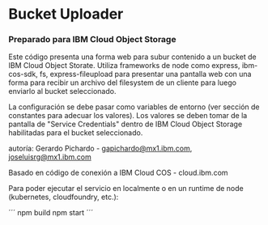  # Bucket Uploader
 ### Preparado para IBM Cloud Object Storage

 Este código presenta una forma web para subur contenido a un bucket de  IBM Cloud Object Storate. Utiliza frameworks de node como express, ibm-cos-sdk, fs, express-fileupload para presentar una pantalla web con una forma para recibir un archivo del filesystem de un cliente para luego enviarlo al bucket seleccionado. 
 
 La configuración se debe pasar como variables de entorno (ver sección de constantes para adecuar los valores). Los valores se deben tomar de la pantalla de "Service Credentials" dentro de IBM Cloud Object Storage habilitadas para el bucket seleccionado.

autoría: Gerardo Pichardo - gapichardo@mx1.ibm.com, joseluisrg@mx1.ibm.com
 
Basado en código de conexión a IBM Cloud COS - cloud.ibm.com

Para poder ejecutar el servicio en localmente o en un runtime de node (kubernetes, cloudfoundry, etc.):

´´´
npm build
npm start
´´´